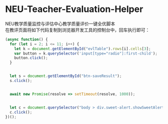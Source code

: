 # NEU-Teacher-Evaluation-Helper
NEU教学质量监控与评估中心教学质量评价一键全优脚本  
在教评页面将如下代码复制到浏览器开发工具的控制台中，回车执行即可：
``` javascript
(async function() {
  for (let i = 2; i <= 11; i++) {
    let k = document.getElementById("evlTable").rows[i].cells[3];
    var button = k.querySelector('input[type="radio"]:first-child');
    button.click();
  }


  let s = document.getElementById("btn-saveResult");
  s.click();


  await new Promise(resolve => setTimeout(resolve, 1000));


  let c = document.querySelector("body > div.sweet-alert.showSweetAlert.visible > div.sa-button-container > button.confirm");
  c.click();
})();
```
